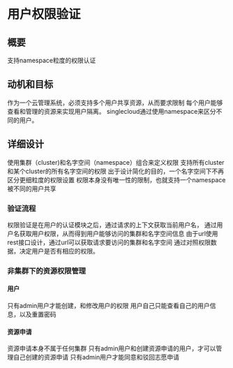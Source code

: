 # 用户权限验证
## 概要
支持namespace粒度的权限认证

## 动机和目标
作为一个云管理系统，必须支持多个用户共享资源，从而要求限制
每个用户能够查看和管理的资源来实现用户隔离。
singlecloud通过使用namespace来区分不同的用户。

## 详细设计
使用集群（cluster)和名字空间（namespace）组合来定义权限
支持所有cluster和某个cluster的所有名字空间的权限
出于设计简化的目的，一个名字空间下不再区分更细粒度的权限设置
权限本身没有唯一性的限制，也就支持一个namespace被不同的用户共享

### 验证流程
权限验证是在用户的认证模块之后，通过请求的上下文获取当前用户名，
通过用户名获取用户权限，从而得到用户能够访问的集群和名字空间信息
由于url使用rest接口设计，通过url可以获取请求要访问的集群和名字空间
通过对照权限数据，决定用户是否有相应的权限。

### 非集群下的资源权限管理
#### 用户
只有admin用户才能创建，和修改用户的权限
用户自己只能查看自己的用户信息，以及重置密码

#### 资源申请
资源申请本身不属于任何集群
只有admin用户和创建资源申请的用户，才可以管理自己创建的资源申请
只有admin用户才能同意和驳回志愿申请

